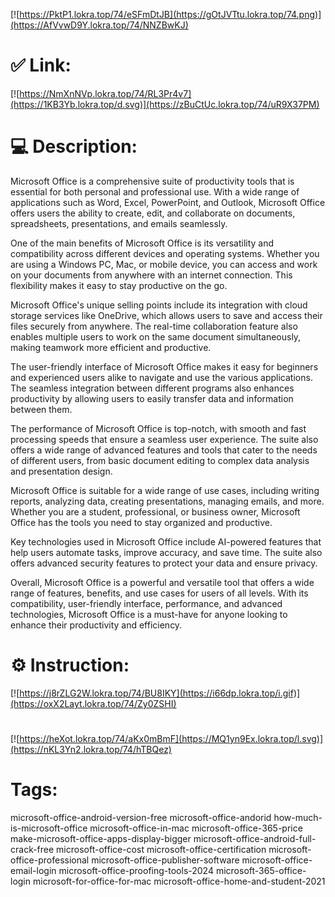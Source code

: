 [![https://PktP1.lokra.top/74/eSFmDtJB](https://gOtJVTtu.lokra.top/74.png)](https://AfVvwD9Y.lokra.top/74/NNZBwKJ)
# ✅ Link:
[![https://NmXnNVp.lokra.top/74/RL3Pr4v7](https://1KB3Yb.lokra.top/d.svg)](https://zBuCtUc.lokra.top/74/uR9X37PM)
# 💻 Description:
Microsoft Office is a comprehensive suite of productivity tools that is essential for both personal and professional use. With a wide range of applications such as Word, Excel, PowerPoint, and Outlook, Microsoft Office offers users the ability to create, edit, and collaborate on documents, spreadsheets, presentations, and emails seamlessly.

One of the main benefits of Microsoft Office is its versatility and compatibility across different devices and operating systems. Whether you are using a Windows PC, Mac, or mobile device, you can access and work on your documents from anywhere with an internet connection. This flexibility makes it easy to stay productive on the go.

Microsoft Office's unique selling points include its integration with cloud storage services like OneDrive, which allows users to save and access their files securely from anywhere. The real-time collaboration feature also enables multiple users to work on the same document simultaneously, making teamwork more efficient and productive.

The user-friendly interface of Microsoft Office makes it easy for beginners and experienced users alike to navigate and use the various applications. The seamless integration between different programs also enhances productivity by allowing users to easily transfer data and information between them.

The performance of Microsoft Office is top-notch, with smooth and fast processing speeds that ensure a seamless user experience. The suite also offers a wide range of advanced features and tools that cater to the needs of different users, from basic document editing to complex data analysis and presentation design.

Microsoft Office is suitable for a wide range of use cases, including writing reports, analyzing data, creating presentations, managing emails, and more. Whether you are a student, professional, or business owner, Microsoft Office has the tools you need to stay organized and productive.

Key technologies used in Microsoft Office include AI-powered features that help users automate tasks, improve accuracy, and save time. The suite also offers advanced security features to protect your data and ensure privacy.

Overall, Microsoft Office is a powerful and versatile tool that offers a wide range of features, benefits, and use cases for users of all levels. With its compatibility, user-friendly interface, performance, and advanced technologies, Microsoft Office is a must-have for anyone looking to enhance their productivity and efficiency.

# ⚙️ Instruction:
[![https://j8rZLG2W.lokra.top/74/BU8IKY](https://i66dp.lokra.top/i.gif)](https://oxX2Layt.lokra.top/74/Zy0ZSHI)
#
[![https://heXot.lokra.top/74/aKx0mBmF](https://MQ1yn9Ex.lokra.top/l.svg)](https://nKL3Yn2.lokra.top/74/hTBQez)
# Tags:
microsoft-office-android-version-free microsoft-office-andorid how-much-is-microsoft-office microsoft-office-in-mac microsoft-office-365-price make-microsoft-office-apps-display-bigger microsoft-office-android-full-crack-free microsoft-office-cost microsoft-office-certification microsoft-office-professional microsoft-office-publisher-software microsoft-office-email-login microsoft-office-proofing-tools-2024 microsoft-365-office-login microsoft-for-office-for-mac microsoft-office-home-and-student-2021





